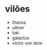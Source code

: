 <h1>vilões</h1>
<ul>
<li>thanos</li>
<li>ultron</li>
<li>loki</li>
<li>galactus</li>
<li>victor von dom</li>
</ul>
